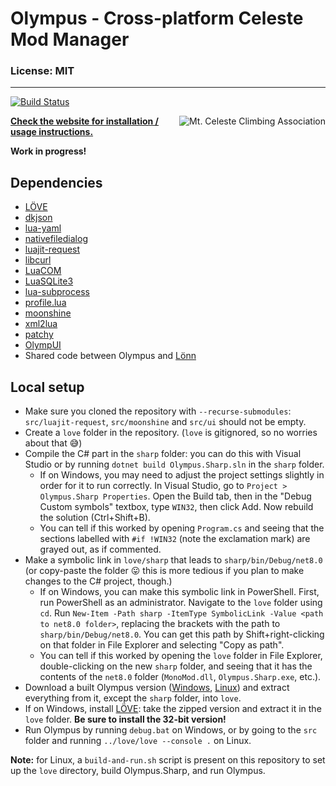 # Olympus - Cross-platform Celeste Mod Manager

### License: MIT

----

[![Build Status](https://dev.azure.com/EverestAPI/Olympus/_apis/build/status/EverestAPI.Olympus?branchName=main)](https://dev.azure.com/EverestAPI/Olympus/_build?definitionId=4)

<a href="https://discord.gg/6qjaePQ"><img align="right" alt="Mt. Celeste Climbing Association" src="https://discordapp.com/api/guilds/403698615446536203/embed.png?style=banner2" /></a>

[**Check the website for installation / usage instructions.**](https://everestapi.github.io/)

**Work in progress!**

## Dependencies
- [LÖVE](https://love2d.org/)
- [dkjson](https://github.com/LuaDist/dkjson)
- [lua-yaml](https://github.com/exosite/lua-yaml)
- [nativefiledialog](https://github.com/Vexatos/nativefiledialog/tree/master/lua)
- [luajit-request](https://github.com/LPGhatguy/luajit-request)
- [libcurl](https://curl.haxx.se/libcurl/)
- [LuaCOM](https://github.com/davidm/luacom)
- [LuaSQLite3](http://lua.sqlite.org/index.cgi/home)
- [lua-subprocess](https://github.com/0x0ade/lua-subprocess)
- [profile.lua](https://bitbucket.org/itraykov/profile.lua/src/master/)
- [moonshine](https://github.com/vrld/moonshine)
- [xml2lua](https://github.com/manoelcampos/xml2lua)
- [patchy](https://github.com/excessive/patchy)
- [OlympUI](https://github.com/EverestAPI/OlympUI)
- Shared code between Olympus and [Lönn](https://github.com/CelestialCartographers/Loenn)

## Local setup

- Make sure you cloned the repository with `--recurse-submodules`: `src/luajit-request`, `src/moonshine` and `src/ui` should not be empty.
- Create a `love` folder in the repository. (`love` is gitignored, so no worries about that :sweat_smile:)
- Compile the C# part in the `sharp` folder: you can do this with Visual Studio or by running `dotnet build Olympus.Sharp.sln` in the `sharp` folder.
  - If on Windows, you may need to adjust the project settings slightly in order for it to run correctly. In Visual Studio, go to `Project > Olympus.Sharp Properties`. Open the Build tab, then in the "Debug Custom symbols" textbox, type `WIN32`, then click Add. Now rebuild the solution (Ctrl+Shift+B).
  - You can tell if this worked by opening `Program.cs` and seeing that the sections labelled with `#if !WIN32` (note the exclamation mark) are grayed out, as if commented.
- Make a symbolic link in `love/sharp` that leads to `sharp/bin/Debug/net8.0` (or copy-paste the folder :stuck_out_tongue: this is more tedious if you plan to make changes to the C# project, though.)
  - If on Windows, you can make this symbolic link in PowerShell. First, run PowerShell as an administrator. Navigate to the `love` folder using `cd`. Run `New-Item -Path sharp -ItemType SymbolicLink -Value <path to net8.0 folder>`, replacing the brackets with the path to `sharp/bin/Debug/net8.0`. You can get this path by Shift+right-clicking on that folder in File Explorer and selecting "Copy as path".
  - You can tell if this worked by opening the `love` folder in File Explorer, double-clicking on the new `sharp` folder, and seeing that it has the contents of the `net8.0` folder (`MonoMod.dll`, `Olympus.Sharp.exe`, etc.).
- Download a built Olympus version ([Windows](https://maddie480.ovh/celeste/download-olympus?branch=stable&platform=windows), [Linux](https://maddie480.ovh/celeste/download-olympus?branch=stable&platform=linux)) and extract everything from it, except the `sharp` folder, into `love`.
- If on Windows, install [LÖVE](https://www.love2d.org/): take the zipped version and extract it in the `love` folder. **Be sure to install the 32-bit version!**
- Run Olympus by running `debug.bat` on Windows, or by going to the `src` folder and running `../love/love --console .` on Linux.

**Note:** for Linux, a `build-and-run.sh` script is present on this repository to set up the `love` directory, build Olympus.Sharp, and run Olympus.
